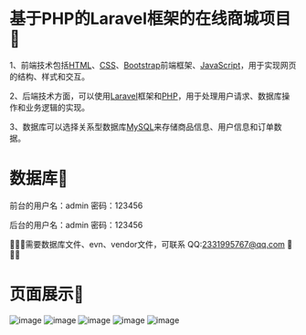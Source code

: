 # 基于PHP的Laravel框架的在线商城项目📌

1、前端技术包括<u>HTML</u>、<u>CSS</u>、<u>Bootstrap</u>前端框架、<u>JavaScript</u>，用于实现网页的结构、样式和交互。

2、后端技术方面，可以使用<u>Laravel</u>框架和<u>PHP</u>，用于处理用户请求、数据库操作和业务逻辑的实现。

3、数据库可以选择关系型数据库<u>MySQL</u>来存储商品信息、用户信息和订单数据。 

# 数据库📌

前台的用户名：admin   密码：123456

后台的用户名：admin   密码：123456

🍥🍥🍥需要数据库文件、evn、vendor文件，可联系 QQ:2331995767@qq.com  🍥🍥🍥

# 页面展示📌
![image](https://github.com/user-attachments/assets/d531d77d-eea1-46fd-bf1a-b60ea6c3a521)
![image](https://github.com/user-attachments/assets/614c0a41-63d5-4307-bc92-5a2a63d1b869)
![image](https://github.com/user-attachments/assets/882e3e5b-e8af-4446-8aa4-4ce3063be845)
![image](https://github.com/user-attachments/assets/4f5d6a0b-eb70-48ba-8511-45d29d949198)
![image](https://github.com/user-attachments/assets/5c42d1b0-a10d-4bc1-851f-a05af0728d4f)


